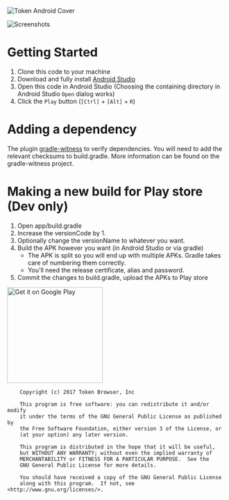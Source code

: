 ![Token Android Cover](https://raw.githubusercontent.com/tokenbrowser/token-android-client/master/images/header.png)

![Screenshots](https://raw.githubusercontent.com/tokenbrowser/token-android-client/master/images/screens.png)

Getting Started
===============

1. Clone this code to your machine
2. Download and fully install [Android Studio](https://developer.android.com/studio/index.html)
3. Open this code in Android Studio (Choosing the containing directory in Android Studio `Open` dialog works)
4. Click the `Play` button (`[Ctrl]` + `[Alt]` + `R`)

Adding a dependency
===================

The plugin [gradle-witness](https://github.com/WhisperSystems/gradle-witness) to verify dependencies. You will
need to add the relevant checksums to build.gradle. More information can be found on the gradle-witness project.

Making a new build for Play store (Dev only)
============================================

1. Open app/build.gradle
2. Increase the versionCode by 1.
3. Optionally change the versionName to whatever you want.
4. Build the APK however you want (in Android Studio or via gradle)
    - The APK is split so you will end up with multiple APKs. Gradle takes care of numbering them correctly.
    - You'll need the release certificate, alias and password.
5. Commit the changes to build.gradle, upload the APKs to Play store


<a href='https://play.google.com/store/apps/details?id=com.tokenbrowser&pcampaignid=MKT-Other-global-all-co-prtnr-py-PartBadge-Mar2515-1'><img alt='Get it on Google Play' src='https://play.google.com/intl/en_us/badges/images/generic/en_badge_web_generic.png' width='220px'/></a>



```
	Copyright (c) 2017 Token Browser, Inc

	This program is free software: you can redistribute it and/or modify
    it under the terms of the GNU General Public License as published by
    the Free Software Foundation, either version 3 of the License, or
    (at your option) any later version.

    This program is distributed in the hope that it will be useful,
    but WITHOUT ANY WARRANTY; without even the implied warranty of
    MERCHANTABILITY or FITNESS FOR A PARTICULAR PURPOSE.  See the
    GNU General Public License for more details.

    You should have received a copy of the GNU General Public License
    along with this program.  If not, see <http://www.gnu.org/licenses/>.
```
